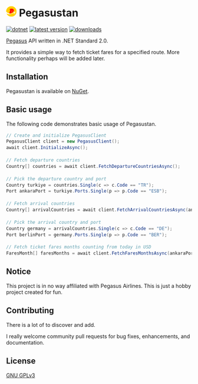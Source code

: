 # <img alt="Pegasustan" src="./Pegasustan/icon.png" width="28"/> Pegasustan
[![dotnet](https://img.shields.io/badge/-.NET%20Standard%202.0-5C2D91?style=for-the-badge)](https://dotnet.microsoft.com/) [![latest version](https://img.shields.io/nuget/v/Pegasustan?style=for-the-badge)](https://www.nuget.org/packages/Pegasustan) [![downloads](https://img.shields.io/nuget/dt/Pegasustan?style=for-the-badge)](https://www.nuget.org/packages/Pegasustan)

[Pegasus](https://www.flypgs.com/) API written in .NET Standard 2.0.

It provides a simple way to fetch ticket fares for a specified route. More functionality perhaps will be added later.

## Installation
Pegasustan is available on [NuGet](https://www.nuget.org/packages/Pegasustan).

## Basic usage
The following code demonstrates basic usage of Pegasustan.

```csharp
// Create and initialize PegasusClient
PegasusClient client = new PegasusClient();
await client.InitializeAsync();

// Fetch departure countries
Country[] countries = await client.FetchDepartureCountriesAsync();

// Pick the departure country and port
Country turkiye = countries.Single(c => c.Code == "TR");
Port ankaraPort = turkiye.Ports.Single(p => p.Code == "ESB");

// Fetch arrival countries
Country[] arrivalCountries = await client.FetchArrivalCountriesAsync(ankaraPort);

// Pick the arrival country and port
Country germany = arrivalCountries.Single(c => c.Code == "DE");
Port berlinPort = germany.Ports.Single(p => p.Code == "BER");

// Fetch ticket fares months counting from today in USD
FaresMonth[] faresMonths = await client.FetchFaresMonthsAsync(ankaraPort, berlinPort, DateTime.Today, Currency.Dollar);
```

## Notice
This project is in no way affiliated with Pegasus Airlines. This is just a hobby project created for fun.

## Contributing
There is a lot of to discover and add.

I really welcome community pull requests for bug fixes, enhancements, and documentation.

## License
[GNU GPLv3](LICENSE.txt)
